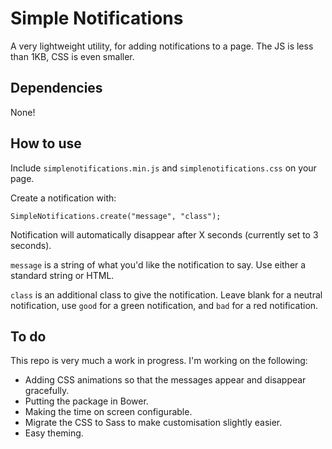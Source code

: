 # Simple Notifications

A very lightweight utility, for adding notifications to a page. The JS is less than 1KB, CSS is even smaller.

## Dependencies

None!

## How to use

Include `simplenotifications.min.js` and `simplenotifications.css` on your page.

Create a notification with:

```
SimpleNotifications.create("message", "class");
```

Notification will automatically disappear after X seconds (currently set to 3 seconds).

`message` is a string of what you'd like the notification to say. Use either a standard string or HTML.

`class` is an additional class to give the notification. Leave blank for a neutral notification, use `good` for a green notification, and `bad` for a red notification.

## To do

This repo is very much a work in progress. I'm working on the following:

* Adding CSS animations so that the messages appear and disappear gracefully.
* Putting the package in Bower.
* Making the time on screen configurable.
* Migrate the CSS to Sass to make customisation slightly easier.
* Easy theming.